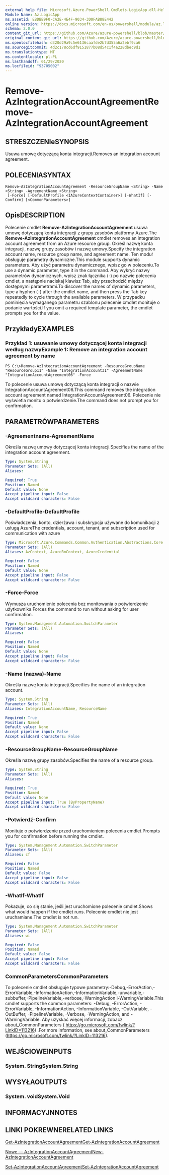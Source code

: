 ```yaml
---
external help file: Microsoft.Azure.PowerShell.Cmdlets.LogicApp.dll-Help.xml
Module Name: Az.LogicApp
ms.assetid: EBDBB9F0-CA2E-4E4F-9034-3D0FAB88E442
online version: https://docs.microsoft.com/en-us/powershell/module/az.logicapp/remove-azintegrationaccountagreement
schema: 2.0.0
content_git_url: https://github.com/Azure/azure-powershell/blob/master/src/LogicApp/LogicApp/help/Remove-AzIntegrationAccountAgreement.md
original_content_git_url: https://github.com/Azure/azure-powershell/blob/master/src/LogicApp/LogicApp/help/Remove-AzIntegrationAccountAgreement.md
ms.openlocfilehash: d320d29a9c5e6136caafde2b7d355a6a2ebf9ca6
ms.sourcegitcommit: 4d2c178cd6df9151877b08d54c1f4a228dbec9d1
ms.translationtype: MT
ms.contentlocale: pl-PL
ms.lasthandoff: 01/29/2020
ms.locfileid: "93705002"
---
```

# <span data-ttu-id="ad2f8-101">Remove-AzIntegrationAccountAgreement</span><span class="sxs-lookup"><span data-stu-id="ad2f8-101">Remove-AzIntegrationAccountAgreement</span></span>

## <span data-ttu-id="ad2f8-102">STRESZCZENIe</span><span class="sxs-lookup"><span data-stu-id="ad2f8-102">SYNOPSIS</span></span>
<span data-ttu-id="ad2f8-103">Usuwa umowę dotyczącą konta integracji.</span><span class="sxs-lookup"><span data-stu-id="ad2f8-103">Removes an integration account agreement.</span></span>

## <span data-ttu-id="ad2f8-104">POLECENIA</span><span class="sxs-lookup"><span data-stu-id="ad2f8-104">SYNTAX</span></span>

```
Remove-AzIntegrationAccountAgreement -ResourceGroupName <String> -Name <String> -AgreementName <String>
 [-Force] [-DefaultProfile <IAzureContextContainer>] [-WhatIf] [-Confirm] [<CommonParameters>]
```

## <span data-ttu-id="ad2f8-105">Opis</span><span class="sxs-lookup"><span data-stu-id="ad2f8-105">DESCRIPTION</span></span>
<span data-ttu-id="ad2f8-106">Polecenie cmdlet **Remove-AzIntegrationAccountAgreement** usuwa umowę dotyczącą konta integracji z grupy zasobów platformy Azure.</span><span class="sxs-lookup"><span data-stu-id="ad2f8-106">The **Remove-AzIntegrationAccountAgreement** cmdlet removes an integration account agreement from an Azure resource group.</span></span>
<span data-ttu-id="ad2f8-107">Określ nazwę konta integracji, nazwę grupy zasobów i nazwę umowy.</span><span class="sxs-lookup"><span data-stu-id="ad2f8-107">Specify the integration account name, resource group name, and agreement name.</span></span>
<span data-ttu-id="ad2f8-108">Ten moduł obsługuje parametry dynamiczne.</span><span class="sxs-lookup"><span data-stu-id="ad2f8-108">This module supports dynamic parameters.</span></span>
<span data-ttu-id="ad2f8-109">Aby użyć parametru dynamicznego, wpisz go w poleceniu.</span><span class="sxs-lookup"><span data-stu-id="ad2f8-109">To use a dynamic parameter, type it in the command.</span></span>
<span data-ttu-id="ad2f8-110">Aby wykryć nazwy parametrów dynamicznych, wpisz znak łącznika (-) po nazwie polecenia cmdlet, a następnie naciskaj klawisz Tab, aby przechodzić między dostępnymi parametrami.</span><span class="sxs-lookup"><span data-stu-id="ad2f8-110">To discover the names of dynamic parameters, type a hyphen (-) after the cmdlet name, and then press the Tab key repeatedly to cycle through the available parameters.</span></span>
<span data-ttu-id="ad2f8-111">W przypadku pominięcia wymaganego parametru szablonu polecenie cmdlet monituje o podanie wartości.</span><span class="sxs-lookup"><span data-stu-id="ad2f8-111">If you omit a required template parameter, the cmdlet prompts you for the value.</span></span>

## <span data-ttu-id="ad2f8-112">Przykłady</span><span class="sxs-lookup"><span data-stu-id="ad2f8-112">EXAMPLES</span></span>

### <span data-ttu-id="ad2f8-113">Przykład 1: usuwanie umowy dotyczącej konta integracji według nazwy</span><span class="sxs-lookup"><span data-stu-id="ad2f8-113">Example 1: Remove an integration account agreement by name</span></span>
```
PS C:\>Remove-AzIntegrationAccountAgreement -ResourceGroupName "ResourceGroup11" -Name "IntegrationAccount31" -AgreementName "IntegrationAccountAgreement06" -Force
```

<span data-ttu-id="ad2f8-114">To polecenie usuwa umowę dotyczącą konta integracji o nazwie IntegrationAccountAgreement06.</span><span class="sxs-lookup"><span data-stu-id="ad2f8-114">This command removes the integration account agreement named IntegrationAccountAgreement06.</span></span>
<span data-ttu-id="ad2f8-115">Polecenie nie wyświetla monitu o potwierdzenie.</span><span class="sxs-lookup"><span data-stu-id="ad2f8-115">The command does not prompt you for confirmation.</span></span>

## <span data-ttu-id="ad2f8-116">PARAMETRÓW</span><span class="sxs-lookup"><span data-stu-id="ad2f8-116">PARAMETERS</span></span>

### <span data-ttu-id="ad2f8-117">-Agreementname</span><span class="sxs-lookup"><span data-stu-id="ad2f8-117">-AgreementName</span></span>
<span data-ttu-id="ad2f8-118">Określa nazwę umowy dotyczącej konta integracji.</span><span class="sxs-lookup"><span data-stu-id="ad2f8-118">Specifies the name of the integration account agreement.</span></span>

```yaml
Type: System.String
Parameter Sets: (All)
Aliases:

Required: True
Position: Named
Default value: None
Accept pipeline input: False
Accept wildcard characters: False
```

### <span data-ttu-id="ad2f8-119">-DefaultProfile</span><span class="sxs-lookup"><span data-stu-id="ad2f8-119">-DefaultProfile</span></span>
<span data-ttu-id="ad2f8-120">Poświadczenia, konto, dzierżawa i subskrypcja używane do komunikacji z usługą Azure</span><span class="sxs-lookup"><span data-stu-id="ad2f8-120">The credentials, account, tenant, and subscription used for communication with azure</span></span>

```yaml
Type: Microsoft.Azure.Commands.Common.Authentication.Abstractions.Core.IAzureContextContainer
Parameter Sets: (All)
Aliases: AzContext, AzureRmContext, AzureCredential

Required: False
Position: Named
Default value: None
Accept pipeline input: False
Accept wildcard characters: False
```

### <span data-ttu-id="ad2f8-121">-Force</span><span class="sxs-lookup"><span data-stu-id="ad2f8-121">-Force</span></span>
<span data-ttu-id="ad2f8-122">Wymusza uruchomienie polecenia bez monitowania o potwierdzenie użytkownika.</span><span class="sxs-lookup"><span data-stu-id="ad2f8-122">Forces the command to run without asking for user confirmation.</span></span>

```yaml
Type: System.Management.Automation.SwitchParameter
Parameter Sets: (All)
Aliases:

Required: False
Position: Named
Default value: None
Accept pipeline input: False
Accept wildcard characters: False
```

### <span data-ttu-id="ad2f8-123">-Name (nazwa)</span><span class="sxs-lookup"><span data-stu-id="ad2f8-123">-Name</span></span>
<span data-ttu-id="ad2f8-124">Określa nazwę konta integracji.</span><span class="sxs-lookup"><span data-stu-id="ad2f8-124">Specifies the name of an integration account.</span></span>

```yaml
Type: System.String
Parameter Sets: (All)
Aliases: IntegrationAccountName, ResourceName

Required: True
Position: Named
Default value: None
Accept pipeline input: False
Accept wildcard characters: False
```

### <span data-ttu-id="ad2f8-125">-ResourceGroupName</span><span class="sxs-lookup"><span data-stu-id="ad2f8-125">-ResourceGroupName</span></span>
<span data-ttu-id="ad2f8-126">Określa nazwę grupy zasobów.</span><span class="sxs-lookup"><span data-stu-id="ad2f8-126">Specifies the name of a resource group.</span></span>

```yaml
Type: System.String
Parameter Sets: (All)
Aliases:

Required: True
Position: Named
Default value: None
Accept pipeline input: True (ByPropertyName)
Accept wildcard characters: False
```

### <span data-ttu-id="ad2f8-127">-Potwierdź</span><span class="sxs-lookup"><span data-stu-id="ad2f8-127">-Confirm</span></span>
<span data-ttu-id="ad2f8-128">Monituje o potwierdzenie przed uruchomieniem polecenia cmdlet.</span><span class="sxs-lookup"><span data-stu-id="ad2f8-128">Prompts you for confirmation before running the cmdlet.</span></span>

```yaml
Type: System.Management.Automation.SwitchParameter
Parameter Sets: (All)
Aliases: cf

Required: False
Position: Named
Default value: False
Accept pipeline input: False
Accept wildcard characters: False
```

### <span data-ttu-id="ad2f8-129">-WhatIf</span><span class="sxs-lookup"><span data-stu-id="ad2f8-129">-WhatIf</span></span>
<span data-ttu-id="ad2f8-130">Pokazuje, co się stanie, jeśli jest uruchomione polecenie cmdlet.</span><span class="sxs-lookup"><span data-stu-id="ad2f8-130">Shows what would happen if the cmdlet runs.</span></span>
<span data-ttu-id="ad2f8-131">Polecenie cmdlet nie jest uruchamiane.</span><span class="sxs-lookup"><span data-stu-id="ad2f8-131">The cmdlet is not run.</span></span>

```yaml
Type: System.Management.Automation.SwitchParameter
Parameter Sets: (All)
Aliases: wi

Required: False
Position: Named
Default value: False
Accept pipeline input: False
Accept wildcard characters: False
```

### <span data-ttu-id="ad2f8-132">CommonParameters</span><span class="sxs-lookup"><span data-stu-id="ad2f8-132">CommonParameters</span></span>
<span data-ttu-id="ad2f8-133">To polecenie cmdlet obsługuje typowe parametry:-Debug,-ErrorAction,-ErrorVariable,-InformationAction,-InformationVariable,-unvariable,-subbuffer,-PipelineVariable,-verbose,-WarningAction i-WarningVariable.</span><span class="sxs-lookup"><span data-stu-id="ad2f8-133">This cmdlet supports the common parameters: -Debug, -ErrorAction, -ErrorVariable, -InformationAction, -InformationVariable, -OutVariable, -OutBuffer, -PipelineVariable, -Verbose, -WarningAction, and -WarningVariable.</span></span> <span data-ttu-id="ad2f8-134">Aby uzyskać więcej informacji, zobacz about_CommonParameters ( https://go.microsoft.com/fwlink/?LinkID=113216) .</span><span class="sxs-lookup"><span data-stu-id="ad2f8-134">For more information, see about_CommonParameters (https://go.microsoft.com/fwlink/?LinkID=113216).</span></span>

## <span data-ttu-id="ad2f8-135">WEJŚCIOWE</span><span class="sxs-lookup"><span data-stu-id="ad2f8-135">INPUTS</span></span>

### <span data-ttu-id="ad2f8-136">System. String</span><span class="sxs-lookup"><span data-stu-id="ad2f8-136">System.String</span></span>

## <span data-ttu-id="ad2f8-137">WYSYŁA</span><span class="sxs-lookup"><span data-stu-id="ad2f8-137">OUTPUTS</span></span>

### <span data-ttu-id="ad2f8-138">System. void</span><span class="sxs-lookup"><span data-stu-id="ad2f8-138">System.Void</span></span>

## <span data-ttu-id="ad2f8-139">INFORMACYJN</span><span class="sxs-lookup"><span data-stu-id="ad2f8-139">NOTES</span></span>

## <span data-ttu-id="ad2f8-140">LINKI POKREWNE</span><span class="sxs-lookup"><span data-stu-id="ad2f8-140">RELATED LINKS</span></span>

[<span data-ttu-id="ad2f8-141">Get-AzIntegrationAccountAgreement</span><span class="sxs-lookup"><span data-stu-id="ad2f8-141">Get-AzIntegrationAccountAgreement</span></span>](./Get-AzIntegrationAccountAgreement.md)

[<span data-ttu-id="ad2f8-142">Nowe — AzIntegrationAccountAgreement</span><span class="sxs-lookup"><span data-stu-id="ad2f8-142">New-AzIntegrationAccountAgreement</span></span>](./New-AzIntegrationAccountAgreement.md)

[<span data-ttu-id="ad2f8-143">Set-AzIntegrationAccountAgreement</span><span class="sxs-lookup"><span data-stu-id="ad2f8-143">Set-AzIntegrationAccountAgreement</span></span>](./Set-AzIntegrationAccountAgreement.md)


